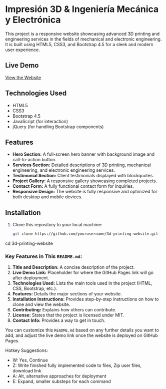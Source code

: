 # Impresión 3D & Ingeniería Mecánica y Electrónica

This project is a responsive website showcasing advanced 3D printing and engineering services in the fields of mechanical and electronic engineering. It is built using HTML5, CSS3, and Bootstrap 4.5 for a sleek and modern user experience.

## Live Demo
[View the Website](https://yourusername.github.io/3d-printing-website)

## Technologies Used
- HTML5
- CSS3
- Bootstrap 4.5
- JavaScript (for interaction)
- jQuery (for handling Bootstrap components)

## Features
- **Hero Section:** A full-screen hero banner with background image and call-to-action button.
- **Services Section:** Detailed descriptions of 3D printing, mechanical engineering, and electronic engineering services.
- **Testimonial Section:** Client testimonials displayed with blockquotes.
- **Project Gallery:** A responsive gallery showcasing completed projects.
- **Contact Form:** A fully functional contact form for inquiries.
- **Responsive Design:** The website is fully responsive and optimized for both desktop and mobile devices.

## Installation

1. Clone this repository to your local machine:

   ```bash
   git clone https://github.com/yourusername/3d-printing-website.git
cd 3d-printing-website

### Key Features in This `README.md`:
1. **Title and Description:** A concise description of the project.
2. **Live Demo Link:** Placeholder for where the GitHub Pages link will go after deployment.
3. **Technologies Used:** Lists the main tools used in the project (HTML, CSS, Bootstrap, etc.).
4. **Features:** Details the major sections of your website.
5. **Installation Instructions:** Provides step-by-step instructions on how to clone and view the website.
6. **Contributing:** Explains how others can contribute.
7. **License:** States that the project is licensed under MIT.
8. **Contact Info:** Provides a way to get in touch.

You can customize this `README.md` based on any further details you want to add, and adjust the live demo link once the website is deployed on GitHub Pages.

Hotkey Suggestions:
- W: Yes, Continue
- Z: Write finished fully implemented code to files, Zip user files, download link
- A: Alt, alternative approaches for deployment
- E: Expand, smaller substeps for each command
